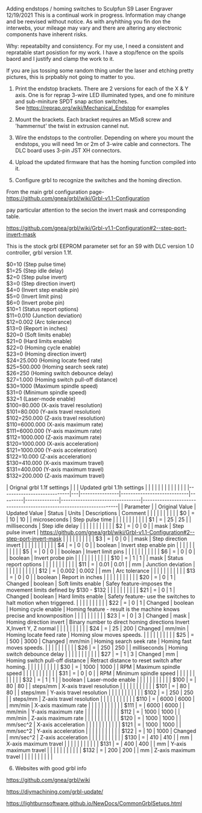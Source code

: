 Adding endstops / homing switches to Sculpfun S9 Laser Engraver
12/19/2021 This is a continual work in progress. Information may change and be reevised without notice. As with anyhithing you fin don the interwebs, your mileage may vary and there are altering any electronic components have inherent risks.
  
Why: repeatabilty and consistency. For my use, I need a consistent and repratable start posistion for my work. I have a stop/fence on the spoils baord and I justify and clamp the work to it. 

If you are jus tossing some random thing under the laser and etching pretty pictures, this is prpbably not going to matter to you. 

1. Print the endstop brackets. There are 2 versions for each of the X & Y axis. One is for reprap 3-wire LED illuminated types, and one fo miniture and sub-miniture SPDT snap action switches.  
See https://reprap.org/wiki/Mechanical_Endstop for examples

2. Mount the brackets. Each bracket requires an M5x8 screw and 'hammernut' the twist in extrusion cannel nut.

3. Wire the endstops to the controller. Depending on where you mount the endstops, you will need 1m or 2m of 3-wire cable and connectors.  The DLC board uses 3-pin JST XH connectors.

4. Upload the updated firmware that has the homing function compiled into it. 

5. Configure grbl to recognize the switches and the homing direction. 

From the main grbl configuration page- 
https://github.com/gnea/grbl/wiki/Grbl-v1.1-Configuration

pay particular attention to the secion the invert mask and corresponding table.

https://github.com/gnea/grbl/wiki/Grbl-v1.1-Configuration#2--step-port-invert-mask

This is the stock grbl EEPROM parameter set for an S9 with DLC version 1.0 controller, grbl version 1.1f. 

$0=10 (Step pulse time)  
$1=25 (Step idle delay)  
$2=0 (Step pulse invert)   
$3=0 (Step direction invert)  
$4=0 (Invert step enable pin)  
$5=0 (Invert limit pins)   
$6=0 (Invert probe pin)   
$10=1 (Status report options)   
$11=0.010 (Junction deviation)   
$12=0.002 (Arc tolerance)   
$13=0 (Report in inches)   
$20=0 (Soft limits enable)  
$21=0 (Hard limits enable)   
$22=0 (Homing cycle enable)  
$23=0 (Homing direction invert)     
$24=25.000 (Homing locate feed rate)   
$25=500.000 (Homing search seek rate)   
$26=250 (Homing switch debounce delay)   
$27=1.000 (Homing switch pull-off distance)   
$30=1000 (Maximum spindle speed)   
$31=0 (Minimum spindle speed)   
$32=1 (Laser-mode enable)   
$100=80.000 (X-axis travel resolution)    
$101=80.000 (Y-axis travel resolution)   
$102=250.000 (Z-axis travel resolution)   
$110=6000.000 (X-axis maximum rate)   
$111=6000.000 (Y-axis maximum rate)   
$112=1000.000 (Z-axis maximum rate)   
$120=1000.000 (X-axis acceleration)   
$121=1000.000 (Y-axis acceleration)   
$122=10.000 (Z-axis acceleration)   
$130=410.000 (X-axis maximum travel)   
$131=400.000 (Y-axis maximum travel)   
$132=200.000 (Z-axis maximum travel)   

| Orignal grbl 1.1f settings |   |                | Updated grbl 1.1h settings |         |              |                                 |                                                                                    |  |  |  |  |  |  |  |  |
|----------------------------|---|----------------|----------------------------|---------|--------------|---------------------------------|--------------------------------------------------------------------|
| Parameter                  |   | Original Value | Updated Value              | Status  | Units        | Descriptions                    | Comment                                                                            |  |  |  |  |  |  |  |  |
| $0                         | = | 10             | 10                         |         | microseconds | Step pulse time                 |                                                                                    |  |  |  |  |  |  |  |  |
| $1                         | = | 25             | 25                         |         | milliseconds | Step idle delay                 |                                                                                    |  |  |  |  |  |  |  |  |
| $2                         | = | 0              | 0                          |         | mask         | Step pulse invert               | https://github.com/gnea/grbl/wiki/Grbl-v1.1-Configuration#2--step-port-invert-mask |  |  |  |  |  |  |  |  |
| $3                         | = | 0              | 0                          |         | mask         | Step direction invert           |                                                                                    |  |  |  |  |  |  |  |  |
| $4                         | = | 0              | 0                          |         | boolean      | Invert step enable pin          |                                                                                    |  |  |  |  |  |  |  |  |
| $5                         | = | 0              | 0                          |         | boolean      | Invert limit pins               |                                                                                    |  |  |  |  |  |  |  |  |
| $6                         | = | 0              | 0                          |         | boolean      | Invert probe pin                |                                                                                    |  |  |  |  |  |  |  |  |
| $10                        | = | 1              | 1                          |         | mask         | Status report options           |                                                                                    |  |  |  |  |  |  |  |  |
| $11                        | = | 0.01           | 0.01                       |         | mm           | Junction deviation              |                                                                                    |  |  |  |  |  |  |  |  |
| $12                        | = | 0.002          | 0.002                      |         | mm           | Arc tolerance                   |                                                                                    |  |  |  |  |  |  |  |  |
| $13                        | = | 0              | 0                          |         | boolean      | Report in inches                |                                                                                    |  |  |  |  |  |  |  |  |
| $20                        | = | 0              | 1                          | Changed | boolean      | Soft limits enable              | Safey feature-imposes the movement limits defined by $130 - $132                   |  |  |  |  |  |  |  |  |
| $21                        | = | 0              | 1                          | Changed | boolean      | Hard limits enable              | Safety feature- use the switches to halt motion when triggered.                    |  |  |  |  |  |  |  |  |
| $22                        | = | 0              | 1                          | Changed | boolean      | Homing cycle enable             | Homing feature - result is the machine knows precise and knownposition             |  |  |  |  |  |  |  |  |
| $23                        | = | 0              | 3                          | Changed | mask         | Homing direction invert         | Binary number to direct homing directions Invert X,Invert Y, Z normal              |  |  |  |  |  |  |  |  |
| $24                        | = | 25             | 200                        | Changed | mm/min       | Homing locate feed rate         | Homing slow moves speeds.                                                          |  |  |  |  |  |  |  |  |
| $25                        | = | 500            | 3000                       | Changed | mm/min       | Homing search seek rate         | Homing fast moves speeds.                                                          |  |  |  |  |  |  |  |  |
| $26                        | = | 250            | 250                        |         | milliseconds | Homing switch debounce delay    |                                                                                    |  |  |  |  |  |  |  |  |
| $27                        | = | 1              | 3                          | Changed | mm           | Homing switch pull-off distance | Retract distance to reset switch after homing.                                     |  |  |  |  |  |  |  |  |
| $30                        | = | 1000           | 1000                       |         | RPM          | Maximum spindle speed           |                                                                                    |  |  |  |  |  |  |  |  |
| $31                        | = | 0              | 0                          |         | RPM          | Minimum spindle speed           |                                                                                    |  |  |  |  |  |  |  |  |
| $32                        | = | 1              | 1                          |         | boolean      | Laser-mode enable               |                                                                                    |  |  |  |  |  |  |  |  |
| $100                       | = | 80             | 80                         |         | steps/mm     | X-axis travel resolution        |                                                                                    |  |  |  |  |  |  |  |  |
| $101                       | = | 80             | 80                         |         | steps/mm     | Y-axis travel resolution        |                                                                                    |  |  |  |  |  |  |  |  |
| $102                       | = | 250            | 250                        |         | steps/mm     | Z-axis travel resolution        |                                                                                    |  |  |  |  |  |  |  |  |
| $110                       | = | 6000           | 6000                       |         | mm/min       | X-axis maximum rate             |                                                                                    |  |  |  |  |  |  |  |  |
| $111                       | = | 6000           | 6000                       |         | mm/min       | Y-axis maximum rate             |                                                                                    |  |  |  |  |  |  |  |  |
| $112                       | = | 1000           | 1000                       |         | mm/min       | Z-axis maximum rate             |                                                                                    |  |  |  |  |  |  |  |  |
| $120                       | = | 1000           | 1000                       |         | mm/sec^2     | X-axis acceleration             |                                                                                    |  |  |  |  |  |  |  |  |
| $121                       | = | 1000           | 1000                       |         | mm/sec^2     | Y-axis acceleration             |                                                                                    |  |  |  |  |  |  |  |  |
| $122                       | = | 10             | 1000                       | Changed | mm/sec^2     | Z-axis acceleration             |                                                                                    |  |  |  |  |  |  |  |  |
| $130                       | = | 410            | 410                        |         | mm           | X-axis maximum travel           |                                                                                    |  |  |  |  |  |  |  |  |
| $131                       | = | 400            | 400                        |         | mm           | Y-axis maximum travel           |                                                                                    |  |  |  |  |  |  |  |  |
| $132                       | = | 200            | 200                        |         | mm           | Z-axis maximum travel           |                                                                                    |  |  |  |  |  |  |  |  |



6. Websites with good grbl info

https://github.com/gnea/grbl/wiki

https://diymachining.com/grbl-update/

https://lightburnsoftware.github.io/NewDocs/CommonGrblSetups.html